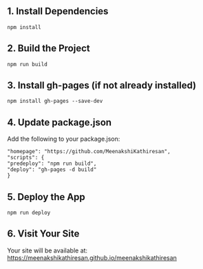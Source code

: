 ## 1. Install Dependencies
`npm install`

## 2. Build the Project
`npm run build`

## 3. Install gh-pages (if not already installed)
`npm install gh-pages --save-dev`

## 4. Update package.json
Add the following to your package.json:
```
"homepage": "https://github.com/MeenakshiKathiresan",
"scripts": {
"predeploy": "npm run build",
"deploy": "gh-pages -d build"
} 
```

## 5. Deploy the App
`npm run deploy`

## 6. Visit Your Site
Your site will be available at:
https://meenakshikathiresan.github.io/meenakshikathiresan


